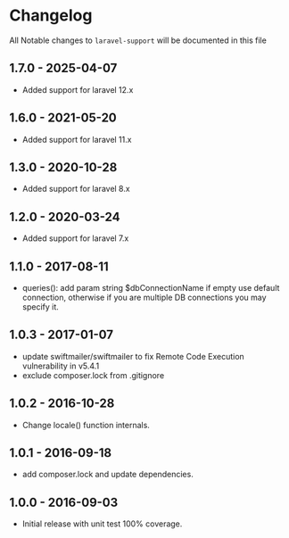 # Changelog

All Notable changes to `laravel-support` will be documented in this file
## 1.7.0 - 2025-04-07

- Added support for laravel 12.x
## 1.6.0 - 2021-05-20

- Added support for laravel 11.x
## 1.3.0 - 2020-10-28

- Added support for laravel 8.x

## 1.2.0 - 2020-03-24

- Added support for laravel 7.x

## 1.1.0 - 2017-08-11

- queries(): add param string $dbConnectionName if empty use default connection, otherwise if you are multiple DB connections you may specify it.

## 1.0.3 - 2017-01-07

- update swiftmailer/swiftmailer to fix Remote Code Execution vulnerability in v5.4.1
- exclude composer.lock from .gitignore

## 1.0.2 - 2016-10-28

- Change locale() function internals.

## 1.0.1 - 2016-09-18

- add composer.lock and update dependencies.

## 1.0.0 - 2016-09-03

- Initial release with unit test 100% coverage.
